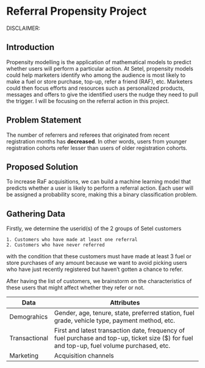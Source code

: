 
# Referral Propensity Project

DISCLAIMER:

## Introduction

Propensity modelling is the application of mathematical models to predict whether users will perform a particular action. 
At Setel, propensity models could help marketers identify who among the audience is most likely to make a fuel or store purchase, top-up, refer a friend (RAF), etc. 
Marketers could then focus efforts and resources such as personalized products, messages and offers to give the identified users the nudge they need to pull the trigger. 
I will be focusing on the referral action in this project.

## Problem Statement

The number of referrers and referees that originated from recent registration months has **decreased**. 
In other words, users from younger registration cohorts refer lesser than users of older registration cohorts.

## Proposed Solution

To increase RaF acquisitions, we can build a machine learning model that predicts whether a user is likely to perform a referral action. 
Each user will be assigned a probability score, making this a binary classification problem.

## Gathering Data

Firstly, we determine the userid(s) of the 2 groups of Setel customers

    1. Customers who have made at least one referral
    2. Customers who have never referred

with the condition that these customers must have made at least 3 fuel or store purchases of any amount 
because we want to avoid picking users who have just recently registered but haven’t gotten a chance to refer.

After having the list of customers, we brainstorm on the characteristics of these users that might affect whether they refer or not.

|Data|Attributes|
|---|---|
|Demograhics|Gender, age, tenure, state, preferred station, fuel grade, vehicle type, payment method, etc.|
|Transactional|First and latest transaction date, frequency of fuel purchase and top-up, ticket size ($) for fuel and top-up, fuel volume purchased, etc.|
|Marketing|Acquisition channels|


